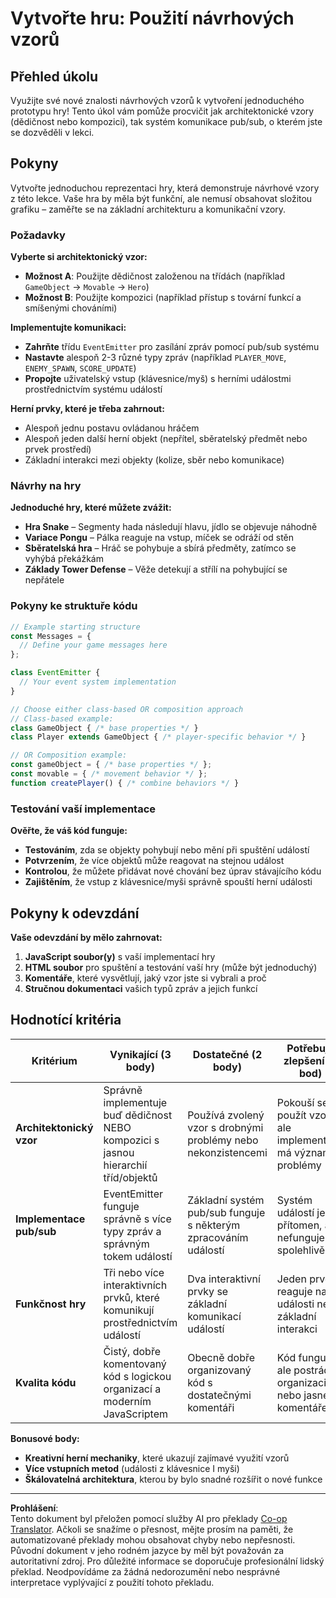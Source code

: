 <!--
CO_OP_TRANSLATOR_METADATA:
{
  "original_hash": "c8fc39a014d08247c082878122e2ba73",
  "translation_date": "2025-10-24T21:12:13+00:00",
  "source_file": "6-space-game/1-introduction/assignment.md",
  "language_code": "cs"
}
-->
# Vytvořte hru: Použití návrhových vzorů

## Přehled úkolu

Využijte své nové znalosti návrhových vzorů k vytvoření jednoduchého prototypu hry! Tento úkol vám pomůže procvičit jak architektonické vzory (dědičnost nebo kompozici), tak systém komunikace pub/sub, o kterém jste se dozvěděli v lekci.

## Pokyny

Vytvořte jednoduchou reprezentaci hry, která demonstruje návrhové vzory z této lekce. Vaše hra by měla být funkční, ale nemusí obsahovat složitou grafiku – zaměřte se na základní architekturu a komunikační vzory.

### Požadavky

**Vyberte si architektonický vzor:**
- **Možnost A**: Použijte dědičnost založenou na třídách (například `GameObject` → `Movable` → `Hero`)
- **Možnost B**: Použijte kompozici (například přístup s tovární funkcí a smíšenými chováními)

**Implementujte komunikaci:**
- **Zahrňte** třídu `EventEmitter` pro zasílání zpráv pomocí pub/sub systému
- **Nastavte** alespoň 2-3 různé typy zpráv (například `PLAYER_MOVE`, `ENEMY_SPAWN`, `SCORE_UPDATE`)
- **Propojte** uživatelský vstup (klávesnice/myš) s herními událostmi prostřednictvím systému událostí

**Herní prvky, které je třeba zahrnout:**
- Alespoň jednu postavu ovládanou hráčem
- Alespoň jeden další herní objekt (nepřítel, sběratelský předmět nebo prvek prostředí)
- Základní interakci mezi objekty (kolize, sběr nebo komunikace)

### Návrhy na hry

**Jednoduché hry, které můžete zvážit:**
- **Hra Snake** – Segmenty hada následují hlavu, jídlo se objevuje náhodně
- **Variace Pongu** – Pálka reaguje na vstup, míček se odráží od stěn
- **Sběratelská hra** – Hráč se pohybuje a sbírá předměty, zatímco se vyhýbá překážkám
- **Základy Tower Defense** – Věže detekují a střílí na pohybující se nepřátele

### Pokyny ke struktuře kódu

```javascript
// Example starting structure
const Messages = {
  // Define your game messages here
};

class EventEmitter {
  // Your event system implementation
}

// Choose either class-based OR composition approach
// Class-based example:
class GameObject { /* base properties */ }
class Player extends GameObject { /* player-specific behavior */ }

// OR Composition example:
const gameObject = { /* base properties */ };
const movable = { /* movement behavior */ };
function createPlayer() { /* combine behaviors */ }
```

### Testování vaší implementace

**Ověřte, že váš kód funguje:**
- **Testováním**, zda se objekty pohybují nebo mění při spuštění událostí
- **Potvrzením**, že více objektů může reagovat na stejnou událost
- **Kontrolou**, že můžete přidávat nové chování bez úprav stávajícího kódu
- **Zajištěním**, že vstup z klávesnice/myši správně spouští herní události

## Pokyny k odevzdání

**Vaše odevzdání by mělo zahrnovat:**
1. **JavaScript soubor(y)** s vaší implementací hry
2. **HTML soubor** pro spuštění a testování vaší hry (může být jednoduchý)
3. **Komentáře**, které vysvětlují, jaký vzor jste si vybrali a proč
4. **Stručnou dokumentaci** vašich typů zpráv a jejich funkcí

## Hodnotící kritéria

| Kritérium | Vynikající (3 body) | Dostatečné (2 body) | Potřebuje zlepšení (1 bod) |
|-----------|---------------------|---------------------|----------------------------|
| **Architektonický vzor** | Správně implementuje buď dědičnost NEBO kompozici s jasnou hierarchií tříd/objektů | Používá zvolený vzor s drobnými problémy nebo nekonzistencemi | Pokouší se použít vzor, ale implementace má významné problémy |
| **Implementace pub/sub** | EventEmitter funguje správně s více typy zpráv a správným tokem událostí | Základní systém pub/sub funguje s některým zpracováním událostí | Systém událostí je přítomen, ale nefunguje spolehlivě |
| **Funkčnost hry** | Tři nebo více interaktivních prvků, které komunikují prostřednictvím událostí | Dva interaktivní prvky se základní komunikací událostí | Jeden prvek reaguje na události nebo základní interakci |
| **Kvalita kódu** | Čistý, dobře komentovaný kód s logickou organizací a moderním JavaScriptem | Obecně dobře organizovaný kód s dostatečnými komentáři | Kód funguje, ale postrádá organizaci nebo jasné komentáře |

**Bonusové body:**
- **Kreativní herní mechaniky**, které ukazují zajímavé využití vzorů
- **Více vstupních metod** (události z klávesnice I myši)
- **Škálovatelná architektura**, kterou by bylo snadné rozšířit o nové funkce

---

**Prohlášení**:  
Tento dokument byl přeložen pomocí služby AI pro překlady [Co-op Translator](https://github.com/Azure/co-op-translator). Ačkoli se snažíme o přesnost, mějte prosím na paměti, že automatizované překlady mohou obsahovat chyby nebo nepřesnosti. Původní dokument v jeho rodném jazyce by měl být považován za autoritativní zdroj. Pro důležité informace se doporučuje profesionální lidský překlad. Neodpovídáme za žádná nedorozumění nebo nesprávné interpretace vyplývající z použití tohoto překladu.